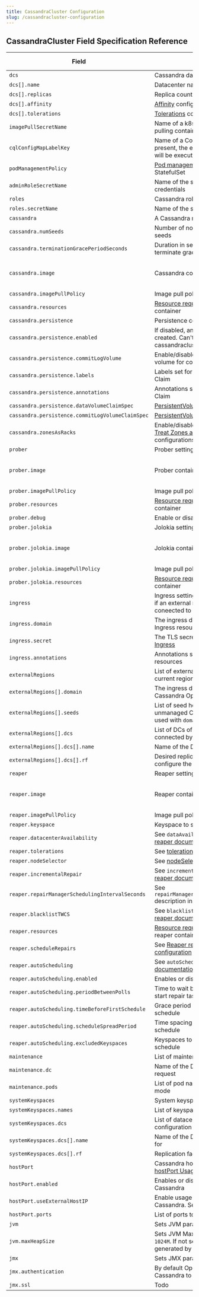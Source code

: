 ```yaml
---
title: CassandraCluster Configuration
slug: /cassandracluster-configuration
---
```


## CassandraCluster Field Specification Reference

| Field                                           | Description                                                                                                                                                                                     | Is Required  | Default                  |
|-------------------------------------------------|-------------------------------------------------------------------------------------------------------------------------------------------------------------------------------------------------|------|----------------------------------|
| `dcs                                          ` | Cassandra datacenters configuration                                                                                                                                                             | `Y`  |                                  |
| `dcs[].name                                   ` | Datacenter name                                                                                                                                                                                 | `Y`  |                                  |
| `dcs[].replicas                               ` | Replica count for the datacenter                                                                                                                                                                | `Y`  |                                  |
| `dcs[].affinity                               ` | [Affinity](https://kubernetes.io/docs/concepts/scheduling-eviction/assign-pod-node/) configuration for the DC                                                                                   | `Y`  |                                  |
| `dcs[].tolerations                            ` | [Tolerations](https://kubernetes.io/docs/concepts/scheduling-eviction/taint-and-toleration/) configuration for the DC                                                                           | `Y`  |                                  |
| `imagePullSecretName                          ` | Name of a k8s secret configured for pulling container images                                                                                                                                    | `Y`  |                                  |
| `cqlConfigMapLabelKey                         ` | Name of a ConfigMap label, that if present, the entries of that ConfigMap will be executed as CQL queries                                                                                       | `N`  | `cql-scripts`                    |
| `podManagementPolicy                          ` | [Pod management policy](https://kubernetes.io/docs/concepts/workloads/controllers/statefulset/#pod-management-policies) for the C* StatefulSet                                                  | `N`  | `Parallel`                       |
| `adminRoleSecretName                          ` | Name of the secret with admin role credentials                                                                                                                                                  | `Y`  |                                  |
| `roles                                        ` | Cassandra roles configuration                                                                                                                                                                   | `N`  |                                  |
| `roles.secretName                             ` | Name of the secret with Cassandra roles                                                                                                                                                         | `Y`  |                                  |
| `cassandra                                    ` | A Cassandra node configuration                                                                                                                                                                  | `N`  |                                  |
| `cassandra.numSeeds                           ` | Number of nodes (per DC) used as seeds                                                                                                                                                          | `N`  | `2`                              |
| `cassandra.terminationGracePeriodSeconds      ` | Duration in seconds the pod needs to terminate gracefully                                                                                                                                       | `N`  | `300`                            |
| `cassandra.image                              ` | Cassandra container image to use                                                                                                                                                                | `N`  | as configured for the operator   |
| `cassandra.imagePullPolicy                    ` | Image pull policy for Cassandra image                                                                                                                                                           | `N`  | `IfNotPresent`                   |
| `cassandra.resources                          ` | [Resource requests and limits](https://kubernetes.io/docs/concepts/configuration/manage-compute-resources-container/#resource-requests-and-limits-of-pod-and-container) for the container       | `N`  | `{}`                             |
| `cassandra.persistence                        ` | Persistence configuration                                                                                                                                                                       | `N`  | `{}`                             |
| `cassandra.persistence.enabled                ` | If disabled, an emptydir volume will be created. Can't be changed after cassandracluster is created.                                                                                            | `N`  | `false`                          |
| `cassandra.persistence.commitLogVolume        ` | Enable/disable usage of a separate volume for commitlog.                                                                                                                                        | `N`  | `false`                          |
| `cassandra.persistence.labels                 ` | Labels set for the Persistent Volume Claim                                                                                                                                                      | `N`  | `{}`                             |
| `cassandra.persistence.annotations            ` | Annotations set for Persistent Volume Claim                                                                                                                                                     | `N`  | `{}`                             |
| `cassandra.persistence.dataVolumeClaimSpec    ` | [PersistentVolumeClaimSpec](https://kubernetes.io/docs/reference/generated/kubernetes-api/v1.20/#persistentvolumeclaimspec-v1-core) configs                                                     | `N`  | `{}`                             |
| `cassandra.persistence.commitLogVolumeClaimSpec`| [PersistentVolumeClaimSpec](https://kubernetes.io/docs/reference/generated/kubernetes-api/v1.20/#persistentvolumeclaimspec-v1-core) configs                                                     | `N`  | `{}`                             |
| `cassandra.zonesAsRacks`                        | Enable/disable treat zones as racks. See [Treat Zones as Racks](multi-region-cluster-configuration.md#treat-zones-as-racks) in multi-cluster configurations.                                          | `N`  | `false`                          |
| `prober                                       ` | Prober settings                                                                                                                                                                                 | `N`  |                                  |
| `prober.image                                 ` | Prober container image to use                                                                                                                                                                   | `N`  | as configured for the operator   |
| `prober.imagePullPolicy                       ` | Image pull policy for prober image                                                                                                                                                              | `N`  | `IfNotPresent`                   |
| `prober.resources                             ` | [Resource requests and limits](https://kubernetes.io/docs/concepts/configuration/manage-compute-resources-container/#resource-requests-and-limits-of-pod-and-container) for the container       | `N`  | `{}`                             |
| `prober.debug                                 ` | Enable or disable verbose logging                                                                                                                                                               | `N`  | `false`                          |
| `prober.jolokia                               ` | Jolokia settings                                                                                                                                                                                | `N`  |                                  |
| `prober.jolokia.image                         ` | Jolokia container image to use                                                                                                                                                                  | `N`  | as configured for the operator   |
| `prober.jolokia.imagePullPolicy               ` | Image pull policy for Jolokia image                                                                                                                                                             | `N`  | `IfNotPresent`                   | 
| `prober.jolokia.resources                     ` | [Resource requests and limits](https://kubernetes.io/docs/concepts/configuration/manage-compute-resources-container/#resource-requests-and-limits-of-pod-and-container) for the container       | `N`  | `{}`                             |
| `ingress                                      ` | Ingress settings for the regions. Required if an external managed cluster is coneected to the current region.                                                                                   | `N`  |                                  |
| `ingress.domain                               ` | The ingress domain used to create Ingress resources                                                                                                                                             | `N`  | `""`                             |
| `ingress.secret                               ` | The TLS secret for [configuring a secure Ingress](https://kubernetes.io/docs/concepts/services-networking/ingress/#tls)                                                                         | `N`  | `""`                             |
| `ingress.annotations                          ` | Annotations set for the `Ingress` resources                                                                                                                                                     | `N`  | `[]`                             |
| `externalRegions                              ` | List of external regions connected to the current region                                                                                                                                        | `N`  | `[]`                             |
| `externalRegions[].domain                     ` | The ingress domain of an external Cassandra Operator managed region                                                                                                                             | `N`  |                                  |
| `externalRegions[].seeds                      ` | List of seed hosts of an external unmanaged Cassandra region. Can't be used with `domain` set.                                                                                                  | `N`  |                                  |
| `externalRegions[].dcs                        ` | List of DCs of the external region connected by setting the `seeds` field.                                                                                                                      | `N`  |                                  |
| `externalRegions[].dcs[].name                 ` | Name of the DC in the external region                                                                                                                                                           | `N`  |                                  |
| `externalRegions[].dcs[].rf                   ` | Desired replication factor. Used to configure the system keyspaces                                                                                                                              | `N`  |                                  |
| `reaper                                       ` | Reaper settings                                                                                                                                                                                 | `N`  |                                  |
| `reaper.image                                 ` | Reaper container image to use                                                                                                                                                                   | `N`  | as configured by the operator    |
| `reaper.imagePullPolicy                       ` | Image pull policy for reaper image                                                                                                                                                              | `N`  | `IfNotPresent`                   |
| `reaper.keyspace                              ` | Keyspace to store reaper control data                                                                                                                                                           | `N`  | `reaper`                      |
| `reaper.datacenterAvailability                ` | See `dataAvailability` description in [reaper documentation](http://cassandra-reaper.io/docs/configuration/reaper_specific)                                                                     | `N`  |                                  |
| `reaper.tolerations                           ` | See [tolerations](https://kubernetes.io/docs/concepts/scheduling-eviction/taint-and-toleration/) description                                                                                    | `N`  |  `[]`                            |
| `reaper.nodeSelector                          ` | See [nodeSelector](https://kubernetes.io/docs/concepts/scheduling-eviction/assign-pod-node/#nodeselector) description                                                                           | `N`  |  `{}`                            |
| `reaper.incrementalRepair                     ` | See `incrementalRepair` description in [reaper documentation](http://cassandra-reaper.io/docs/configuration/reaper_specific)                                                                    | `N`  |  `false`                         |
| `reaper.repairManagerSchedulingIntervalSeconds` | See `repairManagerSchedulingIntervalSeconds` description in [reaper documentation](http://cassandra-reaper.io/docs/configuration/reaper_specific)                                               | `N`  |  `8`                             |
| `reaper.blacklistTWCS                         ` | See `blacklistTwcsTables` description in [reaper documentation](http://cassandra-reaper.io/docs/configuration/reaper_specific)                                                                  | `N`  |  `true`                          |
| `reaper.resources                             ` | [Resource requests and limits](https://kubernetes.io/docs/concepts/configuration/manage-compute-resources-container/#resource-requests-and-limits-of-pod-and-container) for the reaper container| `N`  |  `{}`                            |
| `reaper.scheduleRepairs                       ` | See [Reaper repair schedule configuration](reaper-repairs-configuration.md)                                                                                                                     | `N`  |                                  |   
| `reaper.autoScheduling                        ` | See `autoScheduling` description in [reaper documentation](http://cassandra-reaper.io/docs/configuration/reaper_specific)                                                                       | `N`  |                                  |
| `reaper.autoScheduling.enabled                ` | Enables or disables autoScheduling                                                                                                                                                              | `N`  | `false`                          |
| `reaper.autoScheduling.periodBetweenPolls     ` | Time to wait before checking whether to start repair task                                                                                                                                       | `N`  | `PT10M` (10 minutes)             |
| `reaper.autoScheduling.timeBeforeFirstSchedule` | Grace period before first repair in the schedule                                                                                                                                                | `N`  | `PT5M`                           |
| `reaper.autoScheduling.scheduleSpreadPeriod   ` | Time spacing between each repair schedule                                                                                                                                                       | `N`  | `PT6H`                           |
| `reaper.autoScheduling.excludedKeyspaces      ` | Keyspaces to be excluded from repair schedule                                                                                                                                                   | `N`  | `[]`                             |
| `maintenance                                  ` | List of maintenance requests                                                                                                                                                                    | `N`  | `[]`                             |
| `maintenance.dc                               ` | Name of the DC for the maintenance request                                                                                                                                                      | `Y`  |                                  |
| `maintenance.pods                             ` | List of pod names to put in maintenance mode                                                                                                                                                    | `N`  | `[]`                             |
| `systemKeyspaces                              ` | System keyspaces configuration                                                                                                                                                                  | `N`  |                                  |
| `systemKeyspaces.names                        ` | List of keyspaces to configure                                                                                                                                                                  | `N`  | `[]`                             |
| `systemKeyspaces.dcs                          ` | List of datacenters to apply the configuration to                                                                                                                                               | `N`  | All datacenters                  |
| `systemKeyspaces.dcs[].name                   ` | Name of the DC to set replication factor for                                                                                                                                                    | `Y`  |                                  |
| `systemKeyspaces.dcs[].rf                     ` | Replication factor to set for the DC                                                                                                                                                            | `Y`  |                                  |
| `hostPort                                     ` | Cassandra hostPort configuration. See [hostPort Usage](exposing-clusters.md) for details                                                                                                        | `N`  |                                  |
| `hostPort.enabled                             ` | Enables or disables use of host port for Cassandra                                                                                                                                              | `N`  | `false`                          |
| `hostPort.useExternalHostIP                   ` | Enable usage of host internal ip for Cassandra. See []                                                                                                                                          | `N`  | `false`                          |
| `hostPort.ports                               ` | List of ports to set for hostPort                                                                                                                                                               | `N`  | `[]`                             |
| `jvm                                          ` | Sets JVM parameters                                                                                                                                                                             | `N`  |                                  |
| `jvm.maxHeapSize                              ` | Sets JVM MaxHeapSize value, e.g. `1024M`. If not set this value will be generated by C* during startup                                                                                          | `N`  |                                  |
| `jmx                                          ` | Sets JMX parameters                                                                                                                                                                             | `N`  |                                  |
| `jmx.authentication                           ` | By default Operator configures Cassandra to use internal auth                                                                                                                                   | `N`  |                                  |
| `jmx.ssl                                      ` | Todo                                                                                                                                                                                            | `N`  |                                  |
